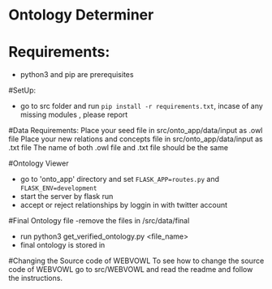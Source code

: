 # Ontology Determiner

# Requirements:
- python3 and pip are prerequisites

#SetUp:
- go to src folder and run `pip install -r requirements.txt`, incase of any missing modules , please report

#Data Requirements:
Place your seed file in src/onto_app/data/input as .owl file
Place your new relations and concepts file in src/onto_app/data/input as .txt file
The name of both .owl file and .txt file should be the same 


#Ontology Viewer
- go to 'onto_app' directory and set `FLASK_APP=routes.py` and `FLASK_ENV=development`
- start the server by flask run
- accept or reject relationships by loggin in with twitter account

#Final Ontology file
-remove the files in /src/data/final
- run python3 get_verified_ontology.py <file_name>
- final ontology is stored in 

#Changing the Source code of WEBVOWL
To see how to change the source code of WEBVOWL go to src/WEBVOWL and read the readme and follow the instructions.


